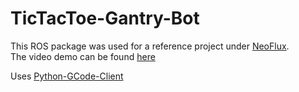 # TicTacToe-Gantry-Bot

This ROS package was used for a reference project under [NeoFlux](https://neoflux.io/). <br>
The video demo can be found [here](https://youtu.be/Trr5ViJrN2M)

Uses [Python-GCode-Client](https://github.com/TonyJacb/Python-GcodeClient) 
